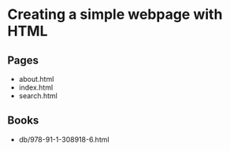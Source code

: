 # Creating a simple webpage with HTML

## Pages
- about.html
- index.html
- search.html
## Books
- db/978-91-1-308918-6.html